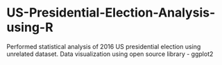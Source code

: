 # US-Presidential-Election-Analysis-using-R
Performed statistical analysis of 2016 US presidential election using unrelated dataset. Data visualization using open source library - ggplot2
